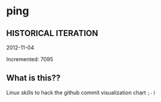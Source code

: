 # ping

## HISTORICAL ITERATION
2012-11-04

Incremented: 7095

## What is this?? 
Linux skills to hack the github commit visualization chart `;-)`
